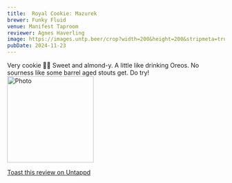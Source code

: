 ```yaml
---
title:  Royal Cookie: Mazurek
brewer: Funky Fluid
venue: Manifest Taproom
reviewer: Agnes Haverling
image: https://images.untp.beer/crop?width=200&height=200&stripmeta=true&url=https://untappd.s3.amazonaws.com/photos/2024_11_23/90003fd241775dbc9ef43c1d28fc3430_c_1435676070_raw.jpg
pubDate: 2024-11-23
---
```


Very cookie 🍪🍪
Sweet and almond&#45;y. A little like drinking Oreos. No sourness like some barrel aged stouts get. Do try!
						  <br />
						  <img height="200" width="200" src="https://images.untp.beer/crop?width=200&height=200&stripmeta=true&url=https://untappd.s3.amazonaws.com/photos/2024_11_23/90003fd241775dbc9ef43c1d28fc3430_c_1435676070_raw.jpg" alt="Photo">         
						
[Toast this review on Untappd](https://untappd.com/user/&#45;Spacebacon&#45;/checkin/1435676070)
